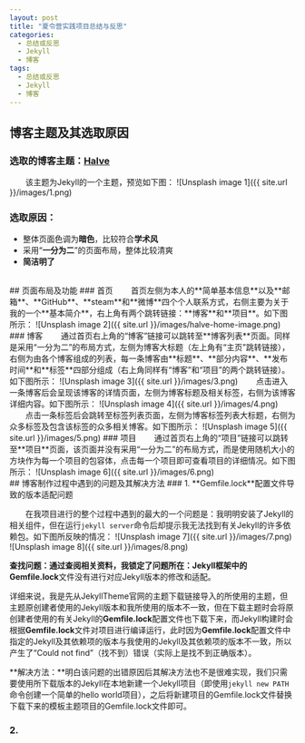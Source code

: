 ```yaml
---
layout: post
title: "夏令营实践项目总结与反思"
categories:
  - 总结或反思
  - Jekyll
  - 博客
tags:
  - 总结或反思
  - Jekyll
  - 博客
---
```


## 博客主题及其选取原因
### 选取的博客主题：[Halve](http://jekyllthemes.org/themes/halve-theme/)
&emsp;&emsp;该主题为Jekyll的一个主题，预览如下图：
![Unsplash image 1]({{ site.url }}/images/1.png)
### 选取原因：
- 整体页面色调为**暗色**，比较符合**学术风**
- 采用“**一分为二**”的页面布局，整体比较清爽
- **简洁明了**

<br />
## 页面布局及功能
### 首页
&emsp;&emsp;首页左侧为本人的**简单基本信息**以及**邮箱**、**GitHub**、**steam**和**微博**四个个人联系方式，右侧主要为关于我的一个**基本简介**，右上角有两个跳转链接：**博客**和**项目**。如下图所示：
![Unsplash image 2]({{ site.url }}/images/halve-home-image.png)
### 博客
&emsp;&emsp;通过首页右上角的“博客”链接可以跳转至**博客列表**页面。同样是采用“一分为二”的布局方式，左侧为博客大标题（左上角有“主页”跳转链接），右侧为由各个博客组成的列表，每一条博客由**标题**、**部分内容**、**发布时间**和**标签**四部分组成（右上角同样有“博客”和“项目”的两个跳转链接）。如下图所示：
![Unsplash image 3]({{ site.url }}/images/3.png)
&emsp;&emsp;点击进入一条博客后会呈现该博客的详情页面，左侧为博客标题及相关标签，右侧为该博客详细内容。如下图所示：
![Unsplash image 4]({{ site.url }}/images/4.png)
&emsp;&emsp;点击一条标签后会跳转至标签列表页面，左侧为博客标签列表大标题，右侧为众多标签及包含该标签的众多相关博客。如下图所示：
![Unsplash image 5]({{ site.url }}/images/5.png)
### 项目
&emsp;&emsp;通过首页右上角的“项目”链接可以跳转至**项目**页面，该页面并没有采用“一分为二”的布局方式，而是使用随机大小的方块作为每一个项目的包容体，点击每一个项目即可查看项目的详细情况。如下图所示：
![Unsplash image 6]({{ site.url }}/images/6.png)

<br />
## 博客制作过程中遇到的问题及其解决方法
### 1. **Gemfile.lock**配置文件导致的版本适配问题

&emsp;&emsp;在我项目进行的整个过程中遇到的最大的一个问题是：我明明安装了Jekyll的相关组件，但在运行`jekyll server`命令后却提示我无法找到有关Jekyll的许多依赖包。如下图所反映的情况：
![Unsplash image 7]({{ site.url }}/images/7.png)
![Unsplash image 8]({{ site.url }}/images/8.png)

**查找问题：**通过查阅相关资料，我锁定了问题所在：Jekyll框架中的**Gemfile.lock**文件没有进行对应Jekyll版本的修改和适配。

详细来说，我是先从JekyllTheme官网的主题下载链接导入的所使用的主题，但主题原创建者使用的Jekyll版本和我所使用的版本不一致，但在下载主题时会将原创建者使用的有关Jekyll的**Gemfile.lock**配置文件也下载下来，而Jekyll构建时会根据**Gemfile.lock**文件对项目进行编译运行，此时因为**Gemfile.lock**配置文件中指定的Jekyll及其依赖项的版本与我使用的Jekyll及其依赖项的版本不一致，所以产生了“Could not find”（找不到）错误（实际上是找不到正确版本）。

**解决方法：**明白该问题的出错原因后其解决方法也不是很难实现，我们只需要使用所下载版本的Jekyll在本地新建一个Jekyll项目（即使用`jekyll new PATH`命令创建一个简单的hello world项目），之后将新建项目的Gemfile.lock文件替换下载下来的模板主题项目的Gemfile.lock文件即可。

### 2. 